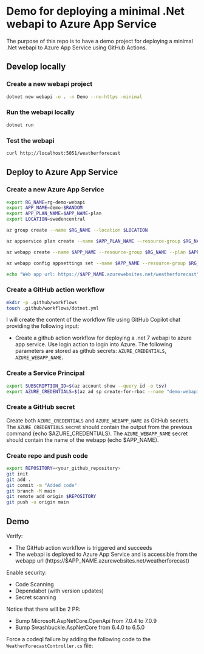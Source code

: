 # Demo for deploying a minimal .Net webapi to Azure App Service

The purpose of this repo is to have a demo project for deploying a minimal .Net webapi to Azure App Service using GitHub Actions.

## Develop locally

### Create a new webapi project

```bash
dotnet new webapi -o . -n Demo --no-https -minimal
```

### Run the webapi locally

```bash
dotnet run
```

### Test the webapi

```bash
curl http://localhost:5051/weatherforecast
```

## Deploy to Azure App Service

### Create a new Azure App Service

```bash
export RG_NAME=rg-demo-webapi
export APP_NAME=demo-$RANDOM
export APP_PLAN_NAME=$APP_NAME-plan
export LOCATION=swedencentral

az group create --name $RG_NAME --location $LOCATION

az appservice plan create --name $APP_PLAN_NAME --resource-group $RG_NAME --sku B1 --is-linux

az webapp create --name $APP_NAME --resource-group $RG_NAME --plan $APP_PLAN_NAME --runtime "DOTNETCORE:7.0"

az webapp config appsettings set --name $APP_NAME --resource-group $RG_NAME --settings WEBSITE_WEBDEPLOY_USE_SCM=true

echo "Web app url: https://$APP_NAME.azurewebsites.net/weatherforecast"
```

### Create a GitHub action workflow

```bash
mkdir -p .github/workflows
touch .github/workflows/dotnet.yml
```

I will create the content of the workflow file using GitHub Copilot chat providing the following input:

- Create a github action workflow for deploying a .net 7 webapi to azure app service. Use login action to login into Azure. The following parameters are stored as github secrets: `AZURE_CREDENTIALS`, `AZURE_WEBAPP_NAME`.

### Create a Service Principal

```bash
export SUBSCRIPTION_ID=$(az account show --query id -o tsv)
export AZURE_CREDENTIALS=$(az ad sp create-for-rbac --name "demo-webapi-sp" --role contributor --scopes /subscriptions/$SUBSCRIPTION_ID/resourceGroups/$RG_NAME/providers/Microsoft.Web/sites/$APP_NAME --sdk-auth)
```
### Create a GitHub secret

Create both `AZURE_CREDENTIALS` and `AZURE_WEBAPP_NAME` as GitHub secrets. The `AZURE_CREDENTIALS` secret should contain the output from the previous command (echo $AZURE_CREDENTIALS). The `AZURE_WEBAPP_NAME` secret should contain the name of the webapp (echo $APP_NAME).

### Create repo and push code

```bash
export REPOSITORY=<your_github_repository>
git init
git add .
git commit -m "Added code"
git branch -M main
git remote add origin $REPOSITORY
git push -u origin main
```

## Demo

Verify: 

- The GitHub action workflow is triggered and succeeds
- The webapi is deployed to Azure App Service and is accessible from the webapp url (https://$APP_NAME.azurewebsites.net/weatherforecast)

Enable security:
- Code Scanning
- Dependabot (with version updates)
- Secret scanning

Notice that there will be 2 PR:
- Bump Microsoft.AspNetCore.OpenApi from 7.0.4 to 7.0.9
- Bump Swashbuckle.AspNetCore from 6.4.0 to 6.5.0

Force a codeql failure by adding the following code to the `WeatherForecastController.cs` file:

```csharp
